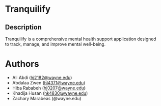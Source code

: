 # Tranquilify
## Description 
Tranquilify is a comprehensive mental health support application designed to track, manage, and improve mental well-being.

# Authors
* Ali Abdi (hj2182@wayne.edu)
* Abdalaa Zwen (hl4371@wayne.edu)
* Hiba Rababeh (hj0207@wayne.edu)
* Khadija Husan (hk4830@wayne.edu)
* Zachary Marabeas (@wayne.edu)
